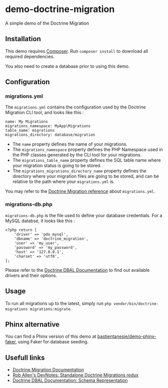 # demo-doctrine-migration
A simple demo of the Doctrine Migration

## Installation

This demo requires [Composer](https://getcomposer.org/). Run `composer install` to download all required dependencies.

You also need to create a database prior to using this demo.

## Configuration

### migrations.yml

The `migrations.yml` contains the configuration used by the Doctrine Migration CLI tool, and looks like this :

    name: My Migrations
    migrations_namespace: MyApp\Migrations
    table_name: migrations
    migrations_directory: database/migration

* The `name` property defines the name of your migrations. 
* The `migrations_namespace` property defines the PHP Namespace used in the PHP classes generated by the CLI tool for your migrations. 
* The `migrations_table_name` property defines the SQL table name where your migration status is going to be stored. 
* The `migrations_migrations_directory_name` property defines the directory where your migration files are going to be stored, and can be relative to the path where your `migrations.yml` is.

You may refer to the [Doctrine Migration reference](http://docs.doctrine-project.org/projects/doctrine-migrations/en/latest/reference/introduction.html#configuration) about `migrations.yml`.

### migrations-db.php

`migrations-db.php` is the file used to define your database credentials. For a MySQL databse, it looks like this :

    <?php return [
        'driver' => 'pdo_mysql',
        'dbname' => 'doctrine_migration',
        'user' => 'my_user',
        'password' => 'my_password',
        'host' => '127.0.0.1',
        'charset' => 'utf8',
    ];

Please refer to the [Doctrine DBAL Documentation](http://docs.doctrine-project.org/projects/doctrine-dbal/en/latest/reference/configuration.html) to find out available drivers and their options.

## Usage

To run all migrations up to the latest, simply run `php vendor/bin/doctrine-migrations migrations:migrate`.

## Phinx alternative

You can find a Phinx version of this demo at [bastientanesie/demo-phinx-faker](https://github.com/bastientanesie/demo-phinx-faker), using Faker for database seeding.

## Usefull links

* [Doctrine Migration Documentation](http://docs.doctrine-project.org/projects/doctrine-migrations/en/latest/index.html)
* [Rob Allen's DevNotes: Standalone Doctrine Migrations redux](https://akrabat.com/standalone-doctrine-migrations-redux/)
* [Doctrine DBAL Documentation: Schema Representation](http://docs.doctrine-project.org/projects/doctrine-dbal/en/latest/reference/schema-representation.html)